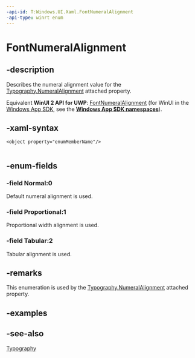 ```yaml
---
-api-id: T:Windows.UI.Xaml.FontNumeralAlignment
-api-type: winrt enum
---
```


<!-- Enumeration syntax
public enum Windows.UI.Xaml.FontNumeralAlignment : int
-->

# FontNumeralAlignment

## -description
Describes the numeral alignment value for the [Typography.NumeralAlignment](/uwp/api/windows.ui.xaml.documents.typography.numeralalignment) attached property.

Equivalent **WinUI 2 API for UWP**: [FontNumeralAlignment](/windows/winui/api/microsoft.ui.xaml.fontnumeralalignment) (for WinUI in the [Windows App SDK](/windows/apps/windows-app-sdk/), see the **[Windows App SDK namespaces](/windows/windows-app-sdk/api/winrt/)**).

## -xaml-syntax
```xaml
<object property="enumMemberName"/>
 
```


## -enum-fields
### -field Normal:0
Default numeral alignment is used.

### -field Proportional:1
Proportional width alignment is used.

### -field Tabular:2
Tabular alignment is used.


## -remarks
This enumeration is used by the [Typography.NumeralAlignment](/uwp/api/windows.ui.xaml.documents.typography.numeralalignment) attached property.

## -examples

## -see-also
[Typography](../windows.ui.xaml.documents/typography.md)
